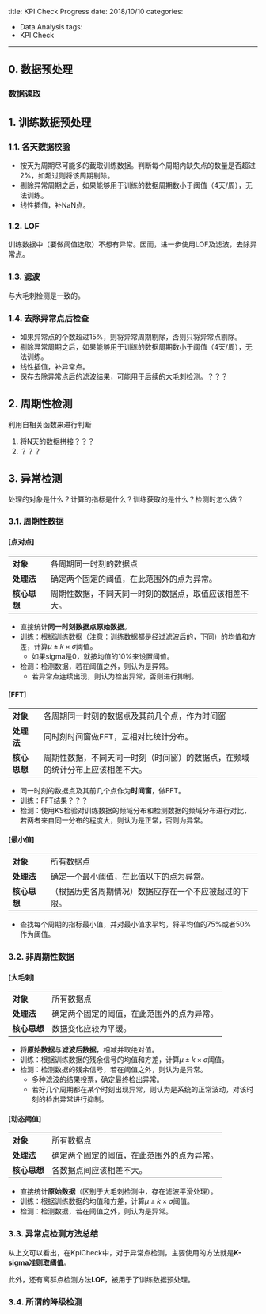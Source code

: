 title: KPI Check Progress
date: 2018/10/10
categories:
- Data Analysis
tags:
- KPI Check
---


## 0. 数据预处理 ##

### 数据读取 ###


## 1. 训练数据预处理 ##

### 1.1. 各天数据校验 ###

- 按天为周期尽可能多的截取训练数据。判断每个周期内缺失点的数量是否超过2%，如超过则将该周期剔除。
- 剔除异常周期之后，如果能够用于训练的数据周期数小于阈值（4天/周），无法训练。
- 线性插值，补NaN点。


### 1.2. LOF ###

训练数据中（要做阈值选取）不想有异常。因而，进一步使用LOF及滤波，去除异常点。


### 1.3. 滤波 ###

与大毛刺检测是一致的。


### 1.4. 去除异常点后检查 ###

- 如果异常点的个数超过15%，则将异常周期剔除，否则只将异常点剔除。
- 剔除异常周期之后，如果能够用于训练的数据周期数小于阈值（4天/周），无法训练。
- 线性插值，补异常点。
- 保存去除异常点后的滤波结果，可能用于后续的大毛刺检测。？？？


## 2. 周期性检测 ##

利用自相关函数来进行判断

1. 将N天的数据拼接？？？
2. ？？？


## 3. 异常检测 ##

处理的对象是什么？计算的指标是什么？训练获取的是什么？检测时怎么做？


### 3.1. 周期性数据 ###

#### [点对点] ####

|||
|---|---|
|**对象**|各周期同一时刻的数据点|
|**处理法**|确定两个固定的阈值，在此范围外的点为异常。|
|**核心思想**|周期性数据，不同天同一时刻的数据点，取值应该相差不大。|

- 直接统计**同一时刻数据点原始数据**。
- 训练：根据训练数据（注意：训练数据都是经过滤波后的，下同）的均值和方差，计算$\mu \pm k \times \sigma$阈值。
  - 如果sigma是0，就按均值的10%来设置阈值。
- 检测：检测数据，若在阈值之外，则认为是异常。
  - 若异常点连续出现，则认为检出异常，否则进行抑制。


#### [FFT] ####

|||
|---|---|
|**对象**|各周期同一时刻的数据点及其前几个点，作为时间窗|
|**处理法**|同时刻时间窗做FFT，互相对比统计分布。|
|**核心思想**|周期性数据，不同天同一时刻（时间窗）的数据点，在频域的统计分布上应该相差不大。|

- 同一时刻的数据点及其前几个点作为**时间窗**，做FFT。
- 训练：FFT结果？？？
- 检测：使用KS检验对训练数据的频域分布和检测数据的频域分布进行对比，若两者来自同一分布的程度大，则认为是正常，否则为异常。


#### [最小值] ####

|||
|---|---|
|**对象**|所有数据点|
|**处理法**|确定一个最小阈值，在此值以下的点为异常。|
|**核心思想**|（根据历史各周期情况）数据应存在一个不应被超过的下限。|

- 查找每个周期的指标最小值，并对最小值求平均，将平均值的75%或者50%作为阈值。


### 3.2. 非周期性数据 ###

#### [大毛刺] ####

|||
|---|---|
|**对象**|所有数据点|
|**处理法**|确定两个固定的阈值，在此范围外的点为异常。|
|**核心思想**|数据变化应较为平缓。|

- 将**原始数据**与**滤波后数据**，相减并取绝对值。
- 训练：根据训练数据的残余信号的均值和方差，计算$\mu \pm k \times \sigma$阈值。
- 检测：检测数据的残余信号，若在阈值之外，则认为是异常。
  - 多种滤波的结果投票，确定最终检出异常。
  - 若好几个周期都在某个时刻出现异常，则认为是系统的正常波动，对该时刻的检出异常进行抑制。


#### [动态阈值] ####

|||
|---|---|
|**对象**|所有数据点|
|**处理法**|确定两个固定的阈值，在此范围外的点为异常。|
|**核心思想**|各数据点间应该相差不大。|

- 直接统计**原始数据**（区别于大毛刺检测中，存在滤波平滑处理）。
- 训练：根据训练数据的均值和方差，计算$\mu \pm k \times \sigma$阈值。
- 检测：检测数据，若在阈值之外，则认为是异常。


### 3.3. 异常点检测方法总结 ###

从上文可以看出，在KpiCheck中，对于异常点检测，主要使用的方法就是**K-sigma准则取阈值**。

此外，还有离群点检测方法**LOF**，被用于了训练数据预处理。


### 3.4. 所谓的降级检测 ###

